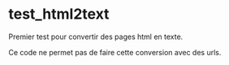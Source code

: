 # test_html2text
Premier test pour convertir des pages html en texte.

Ce code ne permet pas de faire cette conversion avec des urls.
